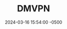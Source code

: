 ---
title: DMVPN
date: 2024-03-16 15:54:00 -0500
categories: [CCNP,DMVPN]
tags: [vpn,dmvpn,cisco]     # TAG names should always be lowercase
---